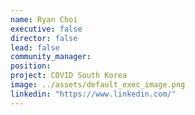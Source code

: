 ```yaml
---
name: Ryan Choi
executive: false
director: false
lead: false
community_manager:   
position: 
project: COVID South Korea
image: ../assets/default_exec_image.png
linkedin: "https://www.linkedin.com/"
---
```

